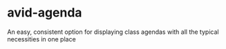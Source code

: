 # avid-agenda
An easy, consistent option for displaying class agendas with all the typical necessities in one place
